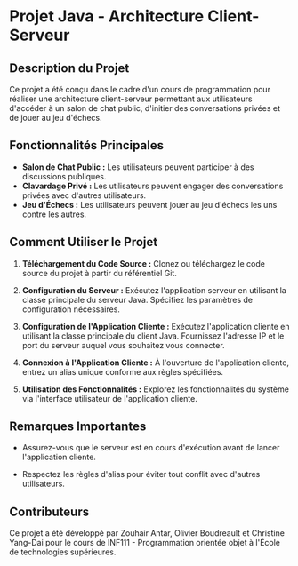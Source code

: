 # Projet Java - Architecture Client-Serveur

## Description du Projet

Ce projet a été conçu dans le cadre d'un cours de programmation pour réaliser une architecture client-serveur permettant aux utilisateurs d'accéder à un salon de chat public, d'initier des conversations privées et de jouer au jeu d'échecs.

## Fonctionnalités Principales

- **Salon de Chat Public :** Les utilisateurs peuvent participer à des discussions publiques.
- **Clavardage Privé :** Les utilisateurs peuvent engager des conversations privées avec d'autres utilisateurs.
- **Jeu d'Échecs :** Les utilisateurs peuvent jouer au jeu d'échecs les uns contre les autres.

## Comment Utiliser le Projet

1. **Téléchargement du Code Source :** Clonez ou téléchargez le code source du projet à partir du référentiel Git.

2. **Configuration du Serveur :** Exécutez l'application serveur en utilisant la classe principale du serveur Java. Spécifiez les paramètres de configuration nécessaires.

3. **Configuration de l'Application Cliente :** Exécutez l'application cliente en utilisant la classe principale du client Java. Fournissez l'adresse IP et le port du serveur auquel vous souhaitez vous connecter.

4. **Connexion à l'Application Cliente :** À l'ouverture de l'application cliente, entrez un alias unique conforme aux règles spécifiées.

5. **Utilisation des Fonctionnalités :** Explorez les fonctionnalités du système via l'interface utilisateur de l'application cliente.

## Remarques Importantes

- Assurez-vous que le serveur est en cours d'exécution avant de lancer l'application cliente.

- Respectez les règles d'alias pour éviter tout conflit avec d'autres utilisateurs.

## Contributeurs

Ce projet a été développé par Zouhair Antar, Olivier Boudreault et Christine Yang-Dai pour le cours de INF111 - Programmation orientée objet à l'École de technologies supérieures.

